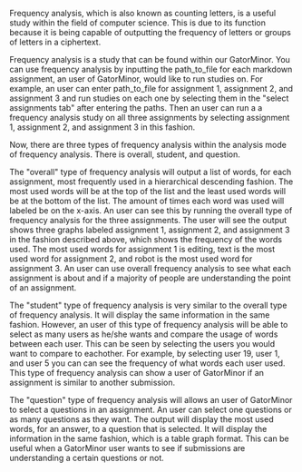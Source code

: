 Frequency analysis, which is also known as counting letters, is a useful study within the field of computer science. This is due to its function because it is being capable of outputting the frequency of letters or groups of letters in a ciphertext.

Frequency analysis is a study that can be found within our GatorMinor. You can use frequency analysis by inputting the path_to_file for each markdown assignment, an user of GatorMinor, would like to run studies on. For example, an user can enter path_to_file for assignment 1, assignment 2, and assignment 3 and run studies on each one by selecting them in the "select assignments tab" after entering the paths. Then an user can run a a frequency analysis study on all three assignments by selecting assignment 1, assignment 2, and assignment 3 in this fashion.

Now, there are three types of frequency analysis within the analysis mode of frequency analysis. There is overall, student, and question.

The "overall" type of frequency analysis will output a list of words, for each assignment, most frequently used in a hierarchical descending fashion. The most used words will be at the top of the list and the least used words will be at the bottom of the list. The amount of times each word was used will labeled be on the x-axis. An user can see this by running the overall type of frequency analysis for the three assignments. The user will see the output shows three graphs labeled assignment 1, assignment 2, and assignment 3 in the fashion described above, which shows the frequency of the words used. The most used words for assignment 1 is editing, text is the most used word for assignment 2, and robot is the most used word for assignment 3. An user can use overall frequency analysis to see what each assignment is about and if a majority of people are understanding the point of an assignment.

The "student" type of frequency analysis is very similar to the overall type of frequency analysis. It will display the same information in the same fashion. However, an user of this type of frequency analysis will be able to select as many users as he/she wants and compare the usage of words between each user. This can be seen by selecting the users you would want to compare to eachother. For example, by selecting user 19, user 1, and user 5 you can can see the frequency of what words each user used. This type of frequency analysis can show a user of GatorMinor if an assignment is similar to another submission.

The "question" type of frequency analysis will allows an user of GatorMinor to select a questions in an assignment. An user can select one questions or as many questions as they want. The output will display the most used words, for an answer, to a question that is selected. It will display the information in the same fashion, which is a table graph format. This can be useful when a GatorMinor user wants to see if submissions are understanding a certain questions or not.
